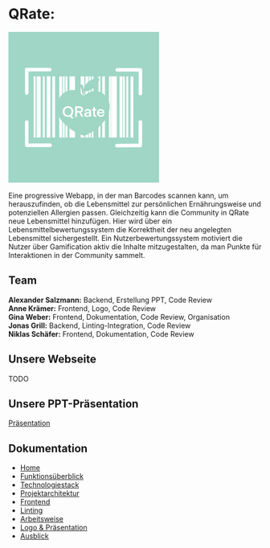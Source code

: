 # QRate:

<img src="/documentation/Logo.PNG" width="300" height="300" />

Eine progressive Webapp, in der man Barcodes scannen kann, um herauszufinden, ob die Lebensmittel zur persönlichen Ernährungsweise und potenziellen Allergien passen. Gleichzeitig kann die Community in QRate neue Lebensmittel hinzufügen. Hier wird über ein Lebensmittelbewertungssystem die Korrektheit der neu angelegten Lebensmittel sichergestellt. Ein Nutzerbewertungssystem motiviert die Nutzer über Gamification aktiv die Inhalte mitzugestalten, da man Punkte für Interaktionen in der Community sammelt.

## Team

**Alexander Salzmann:** Backend, Erstellung PPT, Code Review    
**Anne Krämer:** Frontend, Logo, Code Review  
**Gina Weber:** Frontend, Dokumentation, Code Review, Organisation  
**Jonas Grill:** Backend, Linting-Integration, Code Review  
**Niklas Schäfer:** Frontend, Dokumentation, Code Review  

## Unsere Webseite

TODO

## Unsere PPT-Präsentation

[Präsentation](https://github.com/JoJotoPlay/qrate/blob/main/documentation/Pr%C3%A4sentation.pdf)

## Dokumentation

 - [Home](https://github.com/Jonas-Grill/qrate/wiki)
 - [Funktionsüberblick](https://github.com/Jonas-Grill/qrate/wiki/1.-Funktions%C3%BCberblick)
 - [Technologiestack](https://github.com/Jonas-Grill/qrate/wiki/2.-Technologiestack)
 - [Projektarchitektur](https://github.com/Jonas-Grill/qrate/wiki/3.-Projektarchitektur)
 - [Frontend](https://github.com/Jonas-Grill/qrate/wiki/4.-Frontend)
 - [Linting](https://github.com/Jonas-Grill/qrate/wiki/5.-Linting)
 - [Arbeitsweise](https://github.com/Jonas-Grill/qrate/wiki/6.-Arbeitsweise)
 - [Logo & Präsentation](https://github.com/Jonas-Grill/qrate/wiki/7.-Logo-&-Pr%C3%A4sentation)
 - [Ausblick](https://github.com/Jonas-Grill/qrate/wiki/8.-Ausblick)
